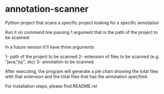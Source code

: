 annotation-scanner
==================

Python project that scans a specific project looking for a specific annotation


Run it on command line passing 1 argument that is the path of the project to be scanned.

In a future version it'll have three arguments

1- path of the project to be scanned
2- extension of files to be scanned (e.g. "java,"py", etc)
3- annotation to be scanned

After executing, the program will generate a pie chart showing the total files with that extension and the total files that has the annotation specified.

For installation steps, please find README.rst
